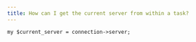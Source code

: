 ```yaml
---
title: How can I get the current server from within a task?
---
```


    my $current_server = connection->server;
